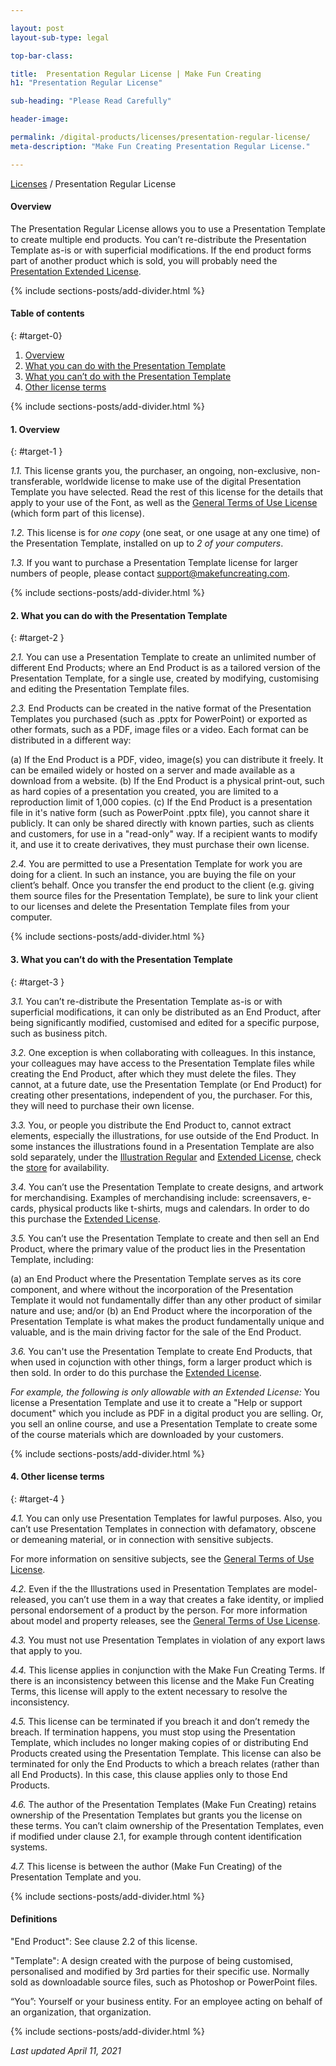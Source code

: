 ```yaml
---

layout: post
layout-sub-type: legal

top-bar-class:

title:  Presentation Regular License | Make Fun Creating
h1: "Presentation Regular License"

sub-heading: "Please Read Carefully"

header-image:

permalink: /digital-products/licenses/presentation-regular-license/
meta-description: "Make Fun Creating Presentation Regular License."

---
```





<div class="breadcrumb smallest"><a href="/pro-draw/licenses">Licenses</a> / Presentation Regular License</div>


#### Overview


The Presentation Regular License allows you to use a Presentation Template to create multiple end products. You can’t re-distribute the Presentation Template as-is or with superficial modifications. If the end product forms part of another product which is sold, you will probably need the [Presentation Extended License](/pro-draw/licenses/presentation-extended-license).



<!-- DIVIDER  -->
{% include sections-posts/add-divider.html %}


#### Table of contents
{: #target-0}

1. [Overview](#target-1)
2. [What you can do with the Presentation Template](#target-2)
2. [What you can’t do with the Presentation Template](#target-3)
3. [Other license terms](#target-4)




	



<!-- DIVIDER  -->
{% include sections-posts/add-divider.html %}


#### 1. Overview
{: #target-1 }

*1.1.* This license grants you, the purchaser, an ongoing, non-exclusive, non-transferable, worldwide license to make use of the digital Presentation Template you have selected. Read the rest of this license for the details that apply to your use of the Font, as well as the [General Terms of Use License](/pro-draw/licenses/general-terms-of-use-license) (which form part of this license).

*1.2.* This license is for *one copy* (one seat, or one usage at any one time) of the Presentation Template, installed on up to *2 of your computers*.

*1.3.* If you want to purchase a Presentation Template license for larger numbers of people, please contact [support@makefuncreating.com](mailto:support@makefuncreating.com).





<!-- DIVIDER  -->
{% include sections-posts/add-divider.html %}


#### 2. What you can do with the Presentation Template
{: #target-2 }

*2.1.* You can use a Presentation Template to create an unlimited number of different End Products; where an End Product is as a tailored version of the Presentation Template, for a single use, created by modifying, customising and editing the Presentation Template files.

*2.3.* End Products can be created in the native format of the Presentation Templates you purchased (such as .pptx for PowerPoint) or exported as other formats, such as a PDF, image files or a video. Each format can be distributed in a different way:

(a) If the End Product is a PDF, video, image(s) you can distribute it freely. It can be emailed widely or hosted on a server and made available as a download from a website. (b) If the End Product is a physical print-out, such as hard copies of a presentation you created, you are limited to a reproduction limit of 1,000 copies. (c) If the End Product is a presentation file in it's native form (such as PowerPoint .pptx file), you cannot share it publicly. It can only be shared directly with known parties, such as clients and customers, for use in a "read-only" way. If a recipient wants to modify it, and use it to create derivatives, they must purchase their own license.

*2.4.* You are permitted to use a Presentation Template for work you are doing for a client. In such an instance, you are buying the file on your client’s behalf. Once you transfer the end product to the client (e.g. giving them source files for the Presentation Template), be sure to link your client to our licenses and delete the Presentation Template files from your computer.








<!-- DIVIDER  -->
{% include sections-posts/add-divider.html %}

#### 3. What you can’t do with the Presentation Template
{: #target-3 }


*3.1.* You can’t re-distribute the Presentation Template as-is or with superficial modifications, it can only be distributed as an End Product, after being significantly modified, customised and edited for a specific purpose, such as business pitch.

*3.2.* One exception is when collaborating with colleagues. In this instance, your colleagues may have access to the Presentation Template files while creating the End Product, after which they must delete the files. They cannot, at a future date, use the Presentation Template (or End Product) for creating other presentations, independent of you, the purchaser. For this, they will need to purchase their own license.

*3.3.* You, or people you distribute the End Product to, cannot extract elements, especially the illustrations, for use outside of the End Product. In some instances the illustrations found in a Presentation Template are also sold separately, under the [Illustration Regular](/pro-draw/licenses/illustration-regular-license) and [Extended License](/pro-draw/licenses/illustration-extended-license), check the [store](/pro-draw/products) for availability.

*3.4.* You can’t use the Presentation Template to create designs, and artwork for merchandising. Examples of merchandising include: screensavers, e-cards, physical products like t-shirts, mugs and calendars. In order to do this purchase the [Extended License](/pro-draw/licenses/illustration-extended-license).

*3.5.* You can’t use the Presentation Template to create and then sell an End Product, where the primary value of the product lies in the Presentation Template, including:

(a) an End Product where the Presentation Template serves as its core component, and where without the incorporation of the Presentation Template it would not fundamentally differ than any other product of similar nature and use; and/or (b) an End Product where the incorporation of the Presentation Template is what makes the product fundamentally unique and valuable, and is the main driving factor for the sale of the End Product. 

*3.6.* You can't use the Presentation Template to create End Products, that when used in cojunction with other things, form a larger product which is then sold. In order to do this purchase the [Extended License](/pro-draw/illustration-extended-license).

*For example, the following is only allowable with an Extended License:* You license a Presentation Template and use it to create a "Help or support document" which you include as PDF in a digital product you are selling. Or, you sell an online course, and use a Presentation Template to create some of the course materials which are downloaded by your customers.




<!-- DIVIDER  -->
{% include sections-posts/add-divider.html %}

#### 4. Other license terms
{: #target-4 }

*4.1.* You can only use Presentation Templates for lawful purposes. Also, you can’t use Presentation Templates in connection with defamatory, obscene or demeaning material, or in connection with sensitive subjects.

For more information on sensitive subjects, see the [General Terms of Use License](/pro-draw/licenses/general-terms-of-use-license).

*4.2.* Even if the the Illustrations used in Presentation Templates are model-released, you can’t use them in a way that creates a fake identity, or implied personal endorsement of a product by the person. For more information about model and property releases, see the [General Terms of Use License](/pro-draw/licenses/general-terms-of-use-license).

*4.3.* You must not use Presentation Templates in violation of any export laws that apply to you.

*4.4.* This license applies in conjunction with the Make Fun Creating Terms. If there is an inconsistency between this license and the Make Fun Creating Terms, this license will apply to the extent necessary to resolve the inconsistency.

*4.5.* This license can be terminated if you breach it and don’t remedy the breach. If termination happens, you must stop using the Presentation Template, which includes no longer making copies of or distributing End Products created using the Presentation Template. This license can also be terminated for only the End Products to which a breach relates (rather than all End Products). In this case, this clause applies only to those End Products.

*4.6.* The author of the Presentation Templates (Make Fun Creating) retains ownership of the Presentation Templates but grants you the license on these terms. You can’t claim ownership of the Presentation Templates, even if modified under clause 2.1, for example through content identification systems.

*4.7.* This license is between the author (Make Fun Creating) of the Presentation Template and you.






<!-- DIVIDER  -->
{% include sections-posts/add-divider.html %}

#### Definitions

"End Product": See clause 2.2 of this license.

"Template": A design created with the purpose of being customised, personalised and modified by 3rd parties for their specific use. Normally sold as downloadable source files, such as Photoshop or PowerPoint files.

“You”: Yourself or your business entity. For an employee acting on behalf of an organization, that organization.





<!-- DIVIDER  -->
{% include sections-posts/add-divider.html %}

*Last updated April 11, 2021*
 


